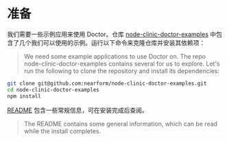 # 准备

我们需要一些示例应用来使用 Doctor。仓库 [node-clinic-doctor-examples](https://github.com/nearform/node-clinic-doctor-examples) 中包含了几个我们可以使用的示例。运行以下命令来克隆仓库并安装其依赖项：
> We need some example applications to use Doctor on. The repo node-clinic-doctor-examples contains several for us to explore. Let's run the following to clone the repository and install its dependencies:

```bash
git clone git@github.com:nearform/node-clinic-doctor-examples.git
cd node-clinic-doctor-examples
npm install
```

[README](https://github.com/nearform/node-clinic-doctor-examples) 包含一些常规信息，可在安装完成后查阅。
> The README contains some general information, which can be read while the install completes.